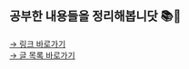 
## 공부한 내용들을 정리해봅니닷 📚📝
[→ 링크 바로가기](https://kanghyew0n.github.io/) <br/>
[→ 글 목록 바로가기](https://github.com/kanghyew0n/kanghyew0n.github.io/tree/main/_posts)

 <br/>
  <br/>
